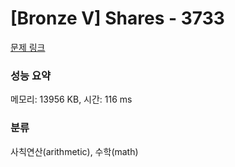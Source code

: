 # [Bronze V] Shares - 3733 

[문제 링크](https://www.acmicpc.net/problem/3733) 

### 성능 요약

메모리: 13956 KB, 시간: 116 ms

### 분류

사칙연산(arithmetic), 수학(math)

